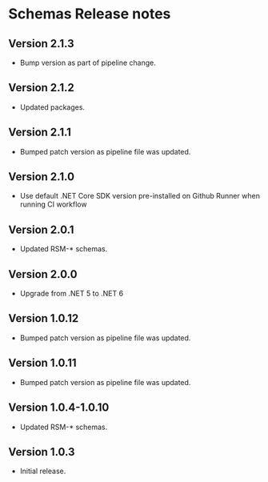 # Schemas Release notes

## Version 2.1.3

- Bump version as part of pipeline change.

## Version 2.1.2

- Updated packages.

## Version 2.1.1

- Bumped patch version as pipeline file was updated.

## Version 2.1.0

- Use default .NET Core SDK version pre-installed on Github Runner when running CI workflow

## Version 2.0.1

- Updated RSM-* schemas.

## Version 2.0.0

- Upgrade from .NET 5 to .NET 6

## Version 1.0.12

- Bumped patch version as pipeline file was updated.

## Version 1.0.11

- Bumped patch version as pipeline file was updated.

## Version 1.0.4-1.0.10

- Updated RSM-* schemas.

## Version 1.0.3

- Initial release.
